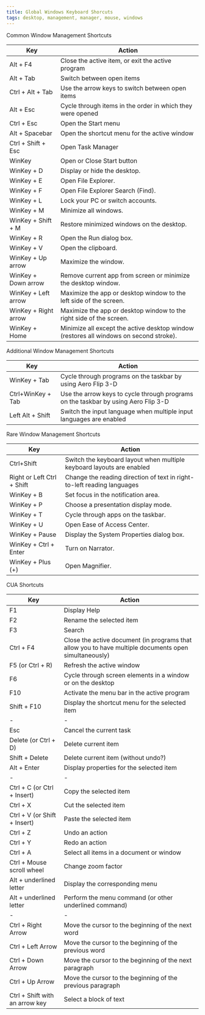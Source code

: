 ```yaml
---
title: Global Windows Keyboard Shorcuts
tags: desktop, management, manager, mouse, windows
---
```


Common Window Management Shortcuts

Key | Action
----|-------
Alt + F4 | Close the active item, or exit the active program
Alt + Tab | Switch between open items
Ctrl + Alt + Tab | Use the arrow keys to switch between open items
Alt + Esc | Cycle through items in the order in which they were opened
Ctrl + Esc | Open the Start menu
Alt + Spacebar | Open the shortcut menu for the active window
Ctrl + Shift + Esc | Open Task Manager
WinKey | Open or Close Start button
WinKey + D | Display or hide the desktop.
WinKey + E | Open File Explorer.
WinKey + F | Open File Explorer Search (Find).
WinKey + L | Lock your PC or switch accounts.
WinKey + M | Minimize all windows.
WinKey + Shift + M | Restore minimized windows on the desktop.
WinKey + R | Open the Run dialog box.
WinKey + V | Open the clipboard. 
WinKey + Up arrow | Maximize the window.
WinKey + Down arrow | Remove current app from screen or minimize the desktop window.
WinKey + Left arrow | Maximize the app or desktop window to the left side of the screen.
WinKey + Right arrow | Maximize the app or desktop window to the right side of the screen.
WinKey + Home | Minimize all except the active desktop window (restores all windows on second stroke).

Additional Window Management Shortcuts

Key | Action
----|-------
WinKey + Tab | Cycle through programs on the taskbar by using Aero Flip 3-D
Ctrl+WinKey + Tab | Use the arrow keys to cycle through programs on the taskbar by using Aero Flip 3-D
Left Alt + Shift | Switch the input language when multiple input languages are enabled

Rare Window Management Shortcuts

Key | Action
----|-------
Ctrl+Shift | Switch the keyboard layout when multiple keyboard layouts are enabled
Right or Left Ctrl + Shift | Change the reading direction of text in right-to-left reading languages
WinKey + B | Set focus in the notification area.
WinKey + P | Choose a presentation display mode.
WinKey + T | Cycle through apps on the taskbar.
WinKey + U | Open Ease of Access Center.
WinKey + Pause | Display the System Properties dialog box.
WinKey + Ctrl + Enter | Turn on Narrator.
WinKey + Plus (+) | Open Magnifier.


CUA Shortcuts


Key | Action
----|-------
F1 | Display Help
F2 | Rename the selected item
F3 | Search
Ctrl + F4 | Close the active document (in programs that allow you to have multiple documents open simultaneously)
F5 (or Ctrl + R) | Refresh the active window
F6  |Cycle through screen elements in a window or on the desktop
F10 | Activate the menu bar in the active program
Shift + F10 | Display the shortcut menu for the selected item
- | -
Esc | Cancel the current task
Delete (or Ctrl + D) | Delete current item
Shift + Delete | Delete current item (without undo?)
Alt + Enter | 	Display properties for the selected item
- | -
Ctrl + C (or Ctrl + Insert) | Copy the selected item
Ctrl + X | Cut the selected item
Ctrl + V (or Shift + Insert) | Paste the selected item
Ctrl + Z | Undo an action
Ctrl + Y | Redo an action
Ctrl + A | Select all items in a document or window
Ctrl + Mouse scroll wheel | Change zoom factor
Alt + underlined letter | Display the corresponding menu
Alt + underlined letter | Perform the menu command (or other underlined command)
- | -
Ctrl + Right Arrow | Move the cursor to the beginning of the next word
Ctrl + Left Arrow | Move the cursor to the beginning of the previous word
Ctrl + Down Arrow | Move the cursor to the beginning of the next paragraph
Ctrl + Up Arrow | Move the cursor to the beginning of the previous paragraph
Ctrl + Shift with an arrow key | Select a block of text


